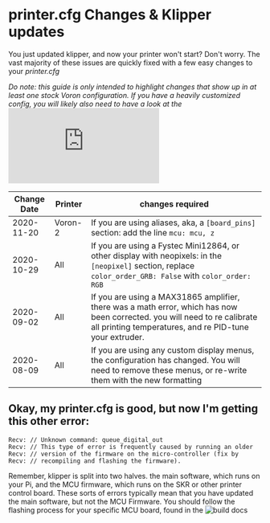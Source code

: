 # printer.cfg Changes & Klipper updates
You just updated klipper, and now your printer won't start?  Don't worry.  The vast majority of these issues are quickly fixed with a few easy changes to your *printer.cfg*

*Do note: this guide is only intended to highlight changes that show up in at least one stock Voron configuration.  If you have a heavily customized config, you will likely also need to have a look at the ![Klipper config changes document](https://github.com/KevinOConnor/klipper/blob/master/docs/Config_Changes.md)*

Change Date | Printer | changes required
--- | --- | ---
2020-11-20 | Voron-2 |  If you are using aliases, aka, a `[board_pins]` section: add the line `mcu: mcu, z`
2020-10-29 | All | If you are using a Fystec Mini12864, or other display with neopixels: in the `[neopixel]` section, replace `color_order_GRB: False` with `color_order: RGB`
2020-09-02 | All | If you are using a MAX31865 amplifier, there was a math error, which has now been corrected.  you will need to re calibrate all printing temperatures, and re PID-tune your extruder.
2020-08-09 | All | If you are using any custom display menus, the configuration has changed.  You will need to remove these menus, or re-write them with the new formatting


## Okay, my printer.cfg is good, but now I'm getting this other error:
```
Recv: // Unknown command: queue_digital_out
Recv: // This type of error is frequently caused by running an older
Recv: // version of the firmware on the micro-controller (fix by
Recv: // recompiling and flashing the firmware).
```

Remember, klipper is split into two halves.  the main software, which runs on your Pi, and the MCU firmware, which runs on the SKR or other printer control board.  These sorts of errors typically mean that you have updated the main software, but not the MCU Firmware.  You should follow the flashing process for your specific MCU board, found in the ![build docs](../../../official/build/software)
